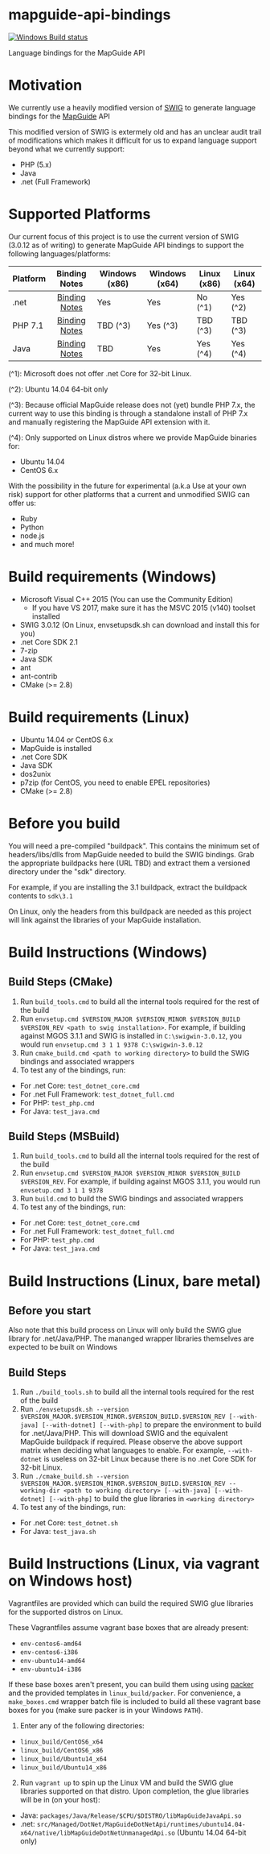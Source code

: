 # mapguide-api-bindings

[![Windows Build status](https://ci.appveyor.com/api/projects/status/rf40wvqdsedmk6lm?svg=true)](https://ci.appveyor.com/project/jumpinjackie/mapguide-api-bindings)

Language bindings for the MapGuide API

# Motivation

We currently use a heavily modified version of [SWIG](http://swig.org) to generate 
language bindings for the [MapGuide](http://mapguide.osgeo.org) API

This modified version of SWIG is extermely old and has an unclear audit trail of modifications
which makes it difficult for us to expand language support beyond what we currently support:

 * PHP (5.x)
 * Java
 * .net (Full Framework)

# Supported Platforms

Our current focus of this project is to use the current version of SWIG (3.0.12 as of writing) to generate
MapGuide API bindings to support the following languages/platforms:

| Platform | Binding Notes                                | Windows (x86) | Windows (x64) | Linux (x86) | Linux (x64) |
| -------- |:--------------------------------------------:| ------------- | ------------- | ----------- | ----------- |
| .net     |[Binding Notes](src/Bindings/DotNet/README.md)| Yes           | Yes           | No (^1)     | Yes (^2)    |
| PHP 7.1  |[Binding Notes](src/Bindings/Php/README.md)   | TBD (^3)      | Yes (^3)      | TBD (^3)    | TBD (^3)    |
| Java     |[Binding Notes](src/Bindings/Java/README.md)  | TBD           | Yes           | Yes (^4)    | Yes (^4)    |
 
(^1): 
Microsoft does not offer .net Core for 32-bit Linux.

(^2): 
Ubuntu 14.04 64-bit only

(^3):
Because official MapGuide release does not (yet) bundle PHP 7.x, the current way to use this binding is through a standalone install of PHP 7.x and manually registering the MapGuide API extension with it.

(^4):
Only supported on Linux distros where we provide MapGuide binaries for:
 * Ubuntu 14.04
 * CentOS 6.x

With the possibility in the future for experimental (a.k.a Use at your own risk) support for other platforms that a current and unmodified SWIG can offer us:

 * Ruby
 * Python
 * node.js
 * and much more!

# Build requirements (Windows)

 * Microsoft Visual C++ 2015 (You can use the Community Edition)
    * If you have VS 2017, make sure it has the MSVC 2015 (v140) toolset installed
 * SWIG 3.0.12 (On Linux, envsetupsdk.sh can download and install this for you)
 * .net Core SDK 2.1
 * 7-zip
 * Java SDK
 * ant
 * ant-contrib
 * CMake (>= 2.8)

# Build requirements (Linux)

 * Ubuntu 14.04 or CentOS 6.x
 * MapGuide is installed
 * .net Core SDK
 * Java SDK
 * dos2unix
 * p7zip (for CentOS, you need to enable EPEL repositories)
 * CMake (>= 2.8)

# Before you build

You will need a pre-compiled "buildpack". This contains the minimum set of headers/libs/dlls from MapGuide needed to build 
the SWIG bindings. Grab the appropriate buildpacks here (URL TBD) and extract them a versioned directory under the "sdk" directory. 

For example, if you are installing the 3.1 buildpack, extract the buildpack contents to ```sdk\3.1```

On Linux, only the headers from this buildpack are needed as this project will link against the libraries of your MapGuide installation.

# Build Instructions (Windows)

## Build Steps (CMake)

 1. Run ```build_tools.cmd``` to build all the internal tools required for the rest of the build 
 2. Run ```envsetup.cmd $VERSION_MAJOR $VERSION_MINOR $VERSION_BUILD $VERSION_REV <path to swig installation>```. For example, if building against MGOS 3.1.1 and SWIG is installed in ```C:\swigwin-3.0.12```, you would run ```envsetup.cmd 3 1 1 9378 C:\swigwin-3.0.12```
 3. Run ```cmake_build.cmd <path to working directory>``` to build the SWIG bindings and associated wrappers
 4. To test any of the bindings, run:
   - For .net Core: `test_dotnet_core.cmd`
   - For .net Full Framework: `test_dotnet_full.cmd`
   - For PHP: `test_php.cmd`
   - For Java: `test_java.cmd`

## Build Steps (MSBuild)

 1. Run ```build_tools.cmd``` to build all the internal tools required for the rest of the build 
 2. Run ```envsetup.cmd $VERSION_MAJOR $VERSION_MINOR $VERSION_BUILD $VERSION_REV```. For example, if building against MGOS 3.1.1, you would run ```envsetup.cmd 3 1 1 9378```
 3. Run ```build.cmd``` to build the SWIG bindings and associated wrappers
 4. To test any of the bindings, run:
   - For .net Core: `test_dotnet_core.cmd`
   - For .net Full Framework: `test_dotnet_full.cmd`
   - For PHP: `test_php.cmd`
   - For Java: `test_java.cmd`

# Build Instructions (Linux, bare metal)

## Before you start

Also note that this build process on Linux will only build the SWIG glue library for .net/Java/PHP. The mananged wrapper libraries themselves are expected to be built on Windows

## Build Steps

 1. Run ```./build_tools.sh``` to build all the internal tools required for the rest of the build
 2. Run ```./envsetupsdk.sh --version $VERSION_MAJOR.$VERSION_MINOR.$VERSION_BUILD.$VERSION_REV [--with-java] [--with-dotnet] [--with-php]``` to prepare the environment to build for .net/Java/PHP. This will download SWIG and the equivalent MapGuide buildpack if required. Please observe the above support matrix when deciding what languages to enable. For example, ```--with-dotnet``` is useless on 32-bit Linux because there is no .net Core SDK for 32-bit Linux.
 3. Run ```./cmake_build.sh --version $VERSION_MAJOR.$VERSION_MINOR.$VERSION_BUILD.$VERSION_REV --working-dir <path to working directory> [--with-java] [--with-dotnet] [--with-php]``` to build the glue libraries in `<working directory>`
 4. To test any of the bindings, run:
   - For .net Core: `test_dotnet.sh`
   - For Java: `test_java.sh`

# Build Instructions (Linux, via vagrant on Windows host)

Vagrantfiles are provided which can build the required SWIG glue libraries for the supported distros on Linux.

These Vagrantfiles assume vagrant base boxes that are already present:
  - `env-centos6-amd64`
  - `env-centos6-i386`
  - `env-ubuntu14-amd64`
  - `env-ubuntu14-i386`

If these base boxes aren't present, you can build them using using [packer](https://www.packer.io/) and the provided templates in `linux_build/packer`. For convenience, a `make_boxes.cmd` wrapper batch file is included to build all these vagrant base boxes for you (make sure packer is in your Windows `PATH`).

 1. Enter any of the following directories:
   - `linux_build/CentOS6_x64`
   - `linux_build/CentOS6_x86`
   - `linux_build/Ubuntu14_x64`
   - `linux_build/Ubuntu14_x86`
 2. Run `vagrant up` to spin up the Linux VM and build the SWIG glue libraries supported on that distro. Upon completion, the glue libraries will be in (on your host):
   - Java: `packages/Java/Release/$CPU/$DISTRO/libMapGuideJavaApi.so`
   - .net: `src/Managed/DotNet/MapGuideDotNetApi/runtimes/ubuntu14.04-x64/native/libMapGuideDotNetUnmanagedApi.so` (Ubuntu 14.04 64-bit only)